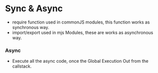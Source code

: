 # Sync & Async

- require function used in commonJS modules, this function works as synchronous way.
- import/export used in mjs Modules, these are works as asynchronous way.

### Async
- Execute all the async code, once the Global Execution Out from the callstack.